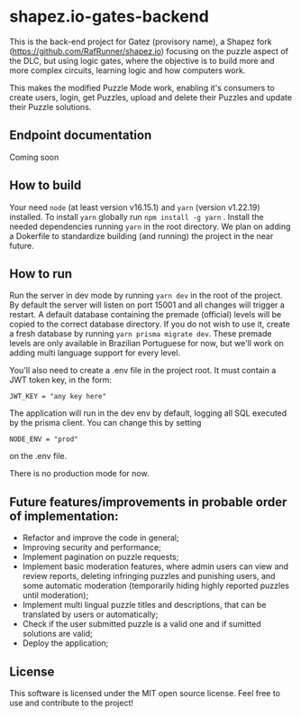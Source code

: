 # shapez.io-gates-backend

This is the back-end project for Gatez (provisory name), a Shapez fork (https://github.com/RafRunner/shapez.io) focusing on the puzzle aspect of the DLC, but using logic gates, where the objective is to build more and more complex circuits, learning logic and how computers work.

This makes the modified Puzzle Mode work, enabling it's consumers to create users, login, get Puzzles, upload and delete their Puzzles and update their Puzzle solutions.

## Endpoint documentation

Coming soon

## How to build

Your need `node` (at least version v16.15.1) and `yarn` (version v1.22.19) installed. To install `yarn` globally run `npm install -g yarn` . Install the needed dependencies running `yarn` in the root directory. We plan on adding a Dokerfile to standardize building (and running) the project in the near future.

## How to run

Run the server in dev mode by running `yarn dev` in the root of the project. By default the server will listen on port 15001 and all changes will trigger a restart. A default database containing the premade (official) levels will be copied to the correct database directory. If you do not wish to use it, create a fresh database by running `yarn prisma migrate dev`. These premade levels are only available in Brazilian Portuguese for now, but we'll work on adding multi language support for every level.

You'll also need to create a .env file in the project root. It must contain a JWT token key, in the form:

    JWT_KEY = "any key here"

The application will run in the dev env by default, logging all SQL executed by the prisma client. You can change this by setting

    NODE_ENV = "prod"

on the .env file.

There is no production mode for now.

## Future features/improvements in probable order of implementation:

-   Refactor and improve the code in general;
-   Improving security and performance;
-   Implement pagination on puzzle requests;
-   Implement basic moderation features, where admin users can view and review reports, deleting infringing puzzles and punishing users, and some automatic moderation (temporarily hiding highly reported puzzles until moderation);
-   Implement multi lingual puzzle titles and descriptions, that can be translated by users or automatically;
-   Check if the user submitted puzzle is a valid one and if sumitted solutions are valid;
-   Deploy the application;

## License

This software is licensed under the MIT open source license. Feel free to use and contribute to the project!
